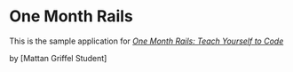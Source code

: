 # One Month Rails

This is the sample application for 
[*One Month Rails: Teach Yourself to Code*](http://onemonthrails.com)

by [Mattan Griffel Student]